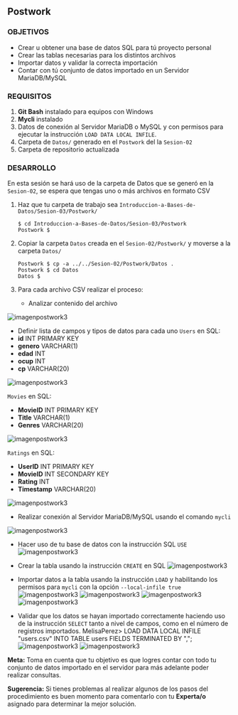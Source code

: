 ## Postwork

### OBJETIVOS
- Crear u obtener una base de datos SQL para tú proyecto personal
- Crear las tablas necesarias para los distintos archivos
- Importar datos y validar la correcta importación
- Contar con tú conjunto de datos importado en un Servidor MariaDB/MySQL

### REQUISITOS
1. __Git Bash__ instalado para equipos con Windows
1. __Mycli__ instalado
1. Datos de conexión al Servidor MariaDB o MySQL y con permisos para ejecutar la instrucción `LOAD DATA LOCAL INFILE`.
1. Carpeta de `Datos/` generado en el `Postwork` del la `Sesion-02`
1. Carpeta de repositorio actualizada

### DESARROLLO
En esta sesión se hará uso de la carpeta de Datos que se generó en la `Sesion-02`, se espera que tengas uno o más archivos en formato CSV

1. Haz que tu carpeta de trabajo sea `Introduccion-a-Bases-de-Datos/Sesion-03/Postwork/`
   ```console
   $ cd Introduccion-a-Bases-de-Datos/Sesion-03/Postwork
   Postwork $
   ```

1. Copiar la carpeta `Datos` creada en el `Sesion-02/Postwork/` y moverse a la carpeta `Datos/`
   ```console
   Postwork $ cp -a ../../Sesion-02/Postwork/Datos .
   Postwork $ cd Datos
   Datos $
   ```

1. Para cada archivo CSV realizar el proceso:
   - Analizar contenido del archivo
   
![imagenpostwork3](screenshotsPostwork03/01_Analizar-contenido-del-archivo.png)

   - Definir lista de campos y tipos de datos para cada uno
`Users` en SQL: 
   - __id__ INT PRIMARY KEY
   - __genero__ VARCHAR(1)
   - __edad__ INT
   - __ocup__ INT
   - __cp__ VARCHAR(20)

![imagenpostwork3](screenshotsPostwork03/users_part-01.png)

`Movies` en SQL: 
   - __MovieID__ INT PRIMARY KEY
   - __Title__ VARCHAR(1)
   - __Genres__ VARCHAR(20)
   
![imagenpostwork3](screenshotsPostwork03/movies_03-01.png)

`Ratings` en SQL: 
   - __UserID__ INT PRIMARY KEY
   - __MovieID__ INT SECONDARY KEY
   - __Rating__ INT
   - __Timestamp__ VARCHAR(20)

![imagenpostwork3](screenshotsPostwork03/Ratings_info.png)

   - Realizar conexión al Servidor MariaDB/MySQL usando el comando `mycli`

![imagenpostwork3](screenshotsPostwork03/1_Conectarme_.png)

   - Hacer uso de tu base de datos con la instrucción SQL `USE`
![imagenpostwork3](screenshotsPostwork03/use_4DB.png)

   - Crear la tabla usando la instrucción `CREATE` en SQL
![imagenpostwork3](screenshotsPostwork03/Create_DB.png)

   - Importar datos a la tabla usando la instrucción `LOAD` y habilitando los permisos para `mycli` con la opción `--local-infile true`
![imagenpostwork3](screenshotsPostwork03/--local-infile--true.png)
![imagenpostwork3](screenshotsPostwork03/Load_Data_Local_Infile.png)
![imagenpostwork3](screenshotsPostwork03/SelectAllFromUsersLimit10.png)
![imagenpostwork3](screenshotsPostwork03/Truncate_users.png)

   - Validar que los datos se hayan importado correctamente haciendo uso de la instrucción `SELECT` tanto a nivel de campos, como en el número de registros importados.
MelisaPerez> LOAD DATA LOCAL INFILE "users.csv" INTO TABLE users FIELDS TERMINATED BY ",";
![imagenpostwork3](screenshotsPostwork03/Select_correct_2.png)
![imagenpostwork3](screenshotsPostwork03/COUNT_Users.png)


__Meta:__ Toma en cuenta que tu objetivo es que logres contar con todo tu conjunto de datos importado en el servidor para más adelante poder realizar consultas.

__Sugerencia:__ Si tienes problemas al realizar algunos de los pasos del procedimiento es buen momento para comentarlo con tu __Experta/o__ asignado para determinar la mejor solución.


